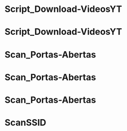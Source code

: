 # Script_Download-VideosYT
# Script_Download-VideosYT
# Scan_Portas-Abertas
# Scan_Portas-Abertas
# Scan_Portas-Abertas
# ScanSSID
